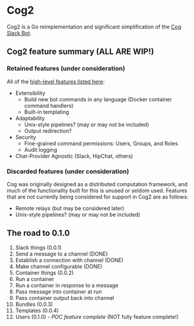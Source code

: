 # Cog2

Cog2 is a Go reimplementation and significant simplification of the [Cog Slack Bot](https://github.com/operable/cog).

## Cog2 feature summary (ALL ARE WIP!)

### Retained features (under consideration)

All of the [high-level features listed here](https://book.cog.bot/sections/introducing_cog.html#current-features):

* Extensibility 
  * Build new bot commands in any language (Docker container command handlers)
  * Built-in templating
* Adaptability
  * Unix-style pipelines? (may or may not be included)
  * Output redirection?
* Security
  * Fine-grained command permissions: Users, Groups, and Roles
  * Audit logging
* Chat-Provider Agnostic (Slack, HipChat, others)

### Discarded features (under consideration)

Cog was originally designed as a distributed computation framework, and much of the functionality built for this is unused or seldom used. Features that are not currently being considered for support in Cog2 are as follows:
* Remote relays (but may be considered later)
* Unix-style pipelines? (may or may not be included)

## The road to 0.1.0

1. Slack things (0.0.1)
  1. Send a message to a channel (DONE)
  1. Establish a connection with channel (DONE)
  1. Make channel configurable (DONE)
1.  Container things (0.0.2)
  1. Run a container
  1. Run a container in response to a message
  1. Pass message into container at run
  1. Pass container output back into channel
1. Bundles (0.0.3)
1. Templates (0.0.4)
1. Users (0.1.0) - *POC feature complete* (NOT fully feature complete!)
